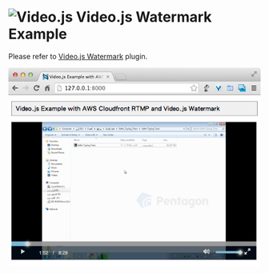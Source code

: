 ![Video.js](http://static.tumblr.com/hoa3lmt/8qPmdk0n7/logo-40-40.png "VIDEOJS") Video.js Watermark Example
=======================

Please refer to [Video.js Watermark](https://github.com/xbgmsharp/videojs-watermark) plugin.

![Screenshot](screenshot.tiff "Screenshot")
